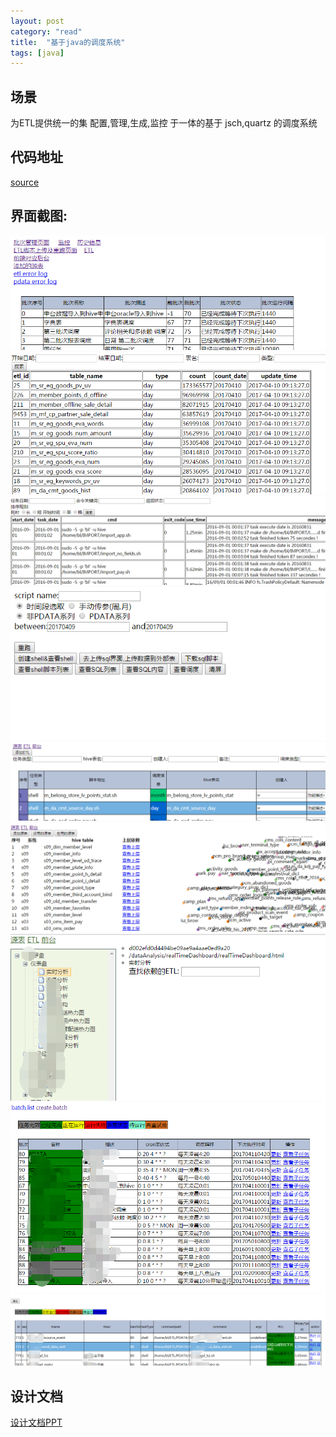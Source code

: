 ```yaml
---
layout: post
category: "read"
title:  "基于java的调度系统"
tags: [java]
---
```


## 场景
为ETL提供统一的集 配置,管理,生成,监控 于一体的基于 jsch,quartz 的调度系统
## 代码地址
<a href="https://github.com/penger/z_scheduler">source</a>
## 界面截图:
![install steps ](../img/scheduler/1.png)
![install steps ](../img/scheduler/2.png)
![install steps ](../img/scheduler/3.png)
![install steps ](../img/scheduler/4.png)
![install steps ](../img/scheduler/5.png)
![install steps ](../img/scheduler/6.png)
![install steps ](../img/scheduler/7.png)
![install steps ](../img/scheduler/8.png)
![install steps ](../img/scheduler/9.png)
## 设计文档
<a href="../img/scheduler/scheduler.pptx">设计文档PPT</a>

